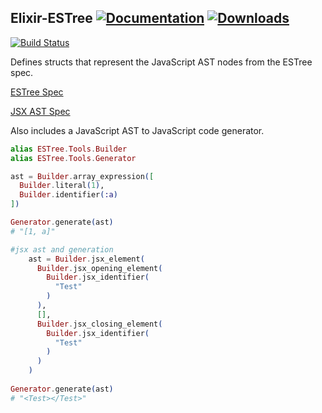 ## Elixir-ESTree [![Documentation](https://img.shields.io/badge/docs-hexpm-blue.svg)](http://hexdocs.pm/estree/) [![Downloads](https://img.shields.io/hexpm/dt/estree.svg)](https://hex.pm/packages/estree)
[![Build Status](https://travis-ci.org/elixirscript/elixir-estree.svg?branch=master)](https://travis-ci.org/elixirscript/elixir-estree)

Defines structs that represent the JavaScript AST nodes from the ESTree spec. 

[ESTree Spec](https://github.com/estree/estree)

[JSX AST Spec](https://github.com/facebook/jsx)

Also includes a JavaScript AST to JavaScript code generator.

```elixir
alias ESTree.Tools.Builder
alias ESTree.Tools.Generator

ast = Builder.array_expression([
  Builder.literal(1),
  Builder.identifier(:a)
])

Generator.generate(ast)
# "[1, a]"

#jsx ast and generation
    ast = Builder.jsx_element(
      Builder.jsx_opening_element(
        Builder.jsx_identifier(
          "Test"
        )
      ),
      [],
      Builder.jsx_closing_element(
        Builder.jsx_identifier(
          "Test"
        )
      )
    )
    
Generator.generate(ast)
# "<Test></Test>"
```
